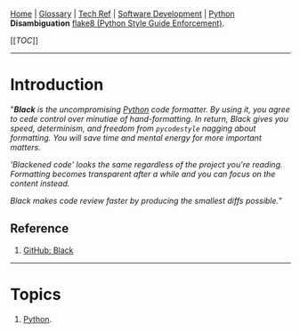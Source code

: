 [Home](/Slalom-LLC/Slalom-Consulting) | [Glossary](/Glossary) | [Tech Ref](/Tech-Ref) | [Software Development](/Tech-Ref/Software-Development) | [Python](/Tech-Ref/Software-Development/Python)
**Disambiguation** [flake8 (Python Style Guide Enforcement)](/Tech-Ref/Software-Development/Python/Flake8-\(Python-Style-Guide-Enforcement\)).

[[_TOC_]]

---
# Introduction
"_***Black*** is the uncompromising [Python](/Tech-Ref/Software-Development/Python) code formatter. By using it, you agree to cede control over minutiae of hand-formatting. In return, Black gives you speed, determinism, and freedom from `pycodestyle` nagging about formatting. You will save time and mental energy for more important matters._

_'Blackened code' looks the same regardless of the project you're reading. Formatting becomes transparent after a while and you can focus on the content instead._

_Black makes code review faster by producing the smallest diffs possible._"

## Reference
1. [GitHub: Black](https://github.com/psf/black)

---
# Topics
1. [Python](/Tech-Ref/Software-Development/Python).
